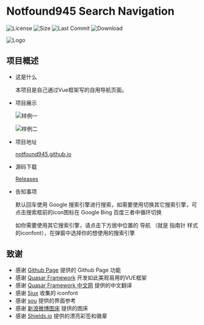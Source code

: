 # Notfound945 Search Navigation

![License](https://img.shields.io/github/license/notfound945/notfound945.github.io)
![Size](https://img.shields.io/github/repo-size/notfound945/notfound945.github.io)
![Last Commit](https://img.shields.io/github/last-commit/notfound945/notfound945.github.io)
![Download](https://img.shields.io/github/downloads/notfound945/notfound945.github.io/total)


  ![Logo](http://ww1.sinaimg.cn/large/007eYQjmgy1gkruu7akk4j311y0i10sx.jpg)


## 项目概述

+ 这是什么
  
  本项目是自己通过Vue框架写的自用导航页面。

+ 项目展示
  
  ![样例一](http://ww1.sinaimg.cn/large/007eYQjmgy1gkruu7akk4j311y0i10sx.jpg)
  
  ![样例二](http://ww1.sinaimg.cn/large/007eYQjmgy1gkr892gpcnj311y0ibt9a.jpg)
  
+ 项目地址

  [notfound945.github.io](https://notfound945.github.io/)
  
+ 源码下载

  [Releases](https://github.com/notfound945/notfound945.github.io/releases/)

+ 告知事项
  
  默认回车使用 Google 搜索引擎进行搜索，如需要使用切换其它搜索引擎，可点击搜索框前的icon图标在 Google Bing 百度三者中循环切换
  
  如你需要使用其它搜索引擎，请点击下方居中位置的 导航 （就是 指南针 样式的iconfont），在弹窗中选择你的想使用的搜索引擎

## 致谢

+ 感谢 [Github Page](https://pages.github.com/) 提供的 Github Page 功能
+ 感谢 [Quasar Framework](https://github.com/quasarframework) 开发如此美观易用的VUE框架
+ 感谢 [Quasar Framework 中文网](http://www.quasarchs.com/) 提供的中文翻译
+ 感谢 [5iux](https://github.com/5iux/5iux.github.io) 收集的 iconfont
+ 感谢 [sou](https://github.com/5iux/sou) 提供的界面参考
+ 感谢 [新浪微博图床](https://chrome.google.com/webstore/detail/%E6%96%B0%E6%B5%AA%E5%BE%AE%E5%8D%9A%E5%9B%BE%E5%BA%8A/fdfdnfpdplfbbnemmmoklbfjbhecpnhf) 提供的图床
+ 感谢 [Shields.io](https://shields.io/) 提供的漂亮彩签和徽章
